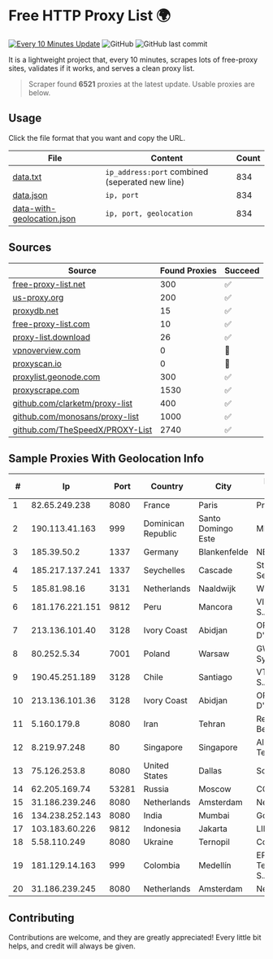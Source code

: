 
# Free HTTP Proxy List 🌍

[![Every 10 Minutes Update](https://github.com/mertguvencli/http-proxy-list/actions/workflows/main.yml/badge.svg?branch=main)](https://github.com/mertguvencli/http-proxy-list/actions/workflows/main.yml)
![GitHub](https://img.shields.io/github/license/mertguvencli/http-proxy-list)
![GitHub last commit](https://img.shields.io/github/last-commit/mertguvencli/http-proxy-list)

It is a lightweight project that, every 10 minutes, scrapes lots of free-proxy sites, validates if it works, and serves a clean proxy list.


> Scraper found **6521** proxies at the latest update. Usable proxies are below.

## Usage

Click the file format that you want and copy the URL.


|File|Content|Count|
|----|-------|-----|
|[data.txt](https://raw.githubusercontent.com/mertguvencli/http-proxy-list/main/proxy-list/data.txt)|`ip_address:port` combined (seperated new line)|834|
|[data.json](https://raw.githubusercontent.com/mertguvencli/http-proxy-list/main/proxy-list/data.json)|`ip, port`|834|
|[data-with-geolocation.json](https://raw.githubusercontent.com/mertguvencli/http-proxy-list/main/proxy-list/data-with-geolocation.json)|`ip, port, geolocation`|834|

## Sources

|Source|Found Proxies|Succeed|
|------|-------------|-------|
|[free-proxy-list.net](https://free-proxy-list.net)|300|✅|
|[us-proxy.org](https://www.us-proxy.org)|200|✅|
|[proxydb.net](http://proxydb.net)|15|✅|
|[free-proxy-list.com](https://free-proxy-list.com/?page=&port=&type%5B%5D=http&type%5B%5D=https&up_time=0&search=Search)|10|✅|
|[proxy-list.download](https://www.proxy-list.download/HTTP)|26|✅|
|[vpnoverview.com](https://vpnoverview.com/privacy/anonymous-browsing/free-proxy-servers)|0|🚫|
|[proxyscan.io](https://www.proxyscan.io)|0|🚫|
|[proxylist.geonode.com](https://proxylist.geonode.com/api/proxy-list?limit=300&page=1&sort_by=lastChecked&sort_type=desc&protocols=http,https)|300|✅|
|[proxyscrape.com](https://api.proxyscrape.com/v2/?request=displayproxies&protocol=http&timeout=10000&country=all&ssl=all&anonymity=all)|1530|✅|
|[github.com/clarketm/proxy-list](https://raw.githubusercontent.com/clarketm/proxy-list/master/proxy-list-raw.txt)|400|✅|
|[github.com/monosans/proxy-list](https://raw.githubusercontent.com/monosans/proxy-list/main/proxies/http.txt)|1000|✅|
|[github.com/TheSpeedX/PROXY-List](https://raw.githubusercontent.com/TheSpeedX/PROXY-List/master/http.txt)|2740|✅|


## Sample Proxies With Geolocation Info

|#|Ip|Port|Country|City|Internet Service Provider|
|-|--|----|-------|----|-------------------------|
|1|82.65.249.238|8080|France|Paris|Proxad / Free SAS|
|2|190.113.41.163|999|Dominican Republic|Santo Domingo Este|MR Networking, SRL|
|3|185.39.50.2|1337|Germany|Blankenfelde|NETZNUTZ|
|4|185.217.137.241|1337|Seychelles|Cascade|Stallion Network Services Limited|
|5|185.81.98.16|3131|Netherlands|Naaldwijk|WorldStream B.V.|
|6|181.176.221.151|9812|Peru|Mancora|VIETTEL PERÚ S.A.C.|
|7|213.136.101.40|3128|Ivory Coast|Abidjan|ORANGE COTE D'IVOIRE|
|8|80.252.5.34|7001|Poland|Warsaw|GWNET Autonomus System|
|9|190.45.251.189|3128|Chile|Santiago|VTR BANDA ANCHA S.A.|
|10|213.136.101.36|3128|Ivory Coast|Abidjan|ORANGE COTE D'IVOIRE|
|11|5.160.179.8|8080|Iran|Tehran|Respina Networks & Beyond PJSC|
|12|8.219.97.248|80|Singapore|Singapore|Alibaba (US) Technology Co., Ltd.|
|13|75.126.253.8|8080|United States|Dallas|SoftLayer|
|14|62.205.169.74|53281|Russia|Moscow|CORBINA|
|15|31.186.239.246|8080|Netherlands|Amsterdam|NetSkope Inc|
|16|134.238.252.143|8080|India|Mumbai|Google LLC|
|17|103.183.60.226|9812|Indonesia|Jakarta|LINTASARTA|
|18|5.58.110.249|8080|Ukraine|Ternopil|Columbus|
|19|181.129.14.163|999|Colombia|Medellín|EPM Telecomunicaciones S.A. E.S.P.|
|20|31.186.239.245|8080|Netherlands|Amsterdam|NetSkope Inc|



## Contributing

Contributions are welcome, and they are greatly appreciated! Every
little bit helps, and credit will always be given.

